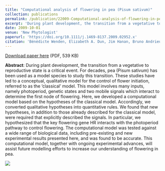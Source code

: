 ```yaml
---
title: "Computational analysis of flowering in pea (Pisum sativum)"
collection: publications
permalink: /publication/22009-Computational-analysis-of-flowering-in-pea
excerpt: 'During plant development, the transition from a vegetative to reproductive state is a critical event. For decades, pea (Pisum sativum) has been used as a model species to study this transition. These studies have led to a conceptual, qualitative model for the control of flower initiation, referred to as the ‘classical’ model. This model involves many inputs, namely photoperiod, genetic states and two mobile signals which interact to determine the first node of flowering. Here, we developed a computational model based on the hypotheses of the classical model. Accordingly, we converted qualitative hypotheses into quantitative rules.'
date: 2009-10-01
venue: 'New Phytologist'
paperurl: 'https://doi.org/10.1111/j.1469-8137.2009.02952.x'
citation: 'Bénédicte Wenden, Elizabeth A. Dun, Jim Hanan, Bruno Andrieu, James L. Weller, Christine A. Beveridge, Catherine Rameau (2009), "Computational analysis of flowering in pea (_Pisum sativum_)", <i>New Phytologist</i>, Volume 184, Issue 1, Pages 153–167'
---
```


[Download paper here](http://enro.github.io/bwenden/files/Wenden.publication4.pdf) (PDF, 539 KB)

**Abstract**: During plant development, the transition from a vegetative to reproductive state is a critical event. For decades, pea (Pisum sativum) has been used as a model species to study this transition. These studies have led to a conceptual, qualitative model for the control of flower initiation, referred to as the ‘classical’ model. This model involves many inputs, namely photoperiod, genetic states and two mobile signals which interact to determine the first node of flowering.
Here, we developed a computational model based on the hypotheses of the classical model. Accordingly, we converted qualitative hypotheses into quantitative rules.
We found that new hypotheses, in addition to those already described for the classical model, were required that explicitly described the signals. In particular, we hypothesized that the key flowering gene HR interacts with the photoperiod pathway to control flowering. The computational model was tested against a wide range of biological data, including pre-existing and new experimental results presented here, and was found to be accurate.
This computational model, together with ongoing experimental advances, will assist future modelling efforts to increase our understanding of flowering in pea.

<img src='/bwenden/images/New-conceptual-model.png' />
